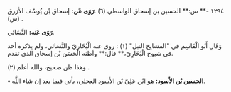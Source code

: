 ١٢٩٤ -** س:** الحسين بن إسحاق الواسطي (٦) .**رَوَى عَن:** إسحاق بْن يُوسُف الأزرق (س) .

**رَوَى عَنه:** النَّسَائي.

وَقَال أَبُو الْقَاسِم في "المشايخ النبل" (١) : روى عنه الْبُخَارِيّ والنَّسَائي، ولم يذكره أحد في شيوخ الْبُخَارِيّ،** قال:** وأظنه الْحَسَن بْن إسحاق الذي تقدم.

وهذا ظن صحيح، والله أعلم (٢) .

**• الحسين بْن الأسود:** هو ابْن عَلِيّ بْن الأسود العجلي، يأتي فيما بعد إن شاء اللَّه.